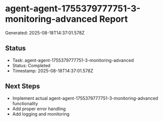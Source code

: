 # agent-agent-1755379777751-3-monitoring-advanced Report

Generated: 2025-08-18T14:37:01.578Z

## Status
- Task: agent-agent-1755379777751-3-monitoring-advanced
- Status: Completed
- Timestamp: 2025-08-18T14:37:01.578Z

## Next Steps
- Implement actual agent-agent-1755379777751-3-monitoring-advanced functionality
- Add proper error handling
- Add logging and monitoring
